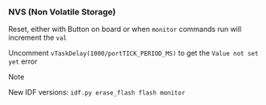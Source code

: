 ### NVS (Non Volatile Storage)         
    
Reset, either with Button on board or when `monitor` commands run will increment the `val`     
     
Uncomment `vTaskDelay(1000/portTICK_PERIOD_MS)` to get the `Value not set yet` error        
     
     
> [!NOTE]     
> New IDF versions: `idf.py erase_flash flash monitor`
     
